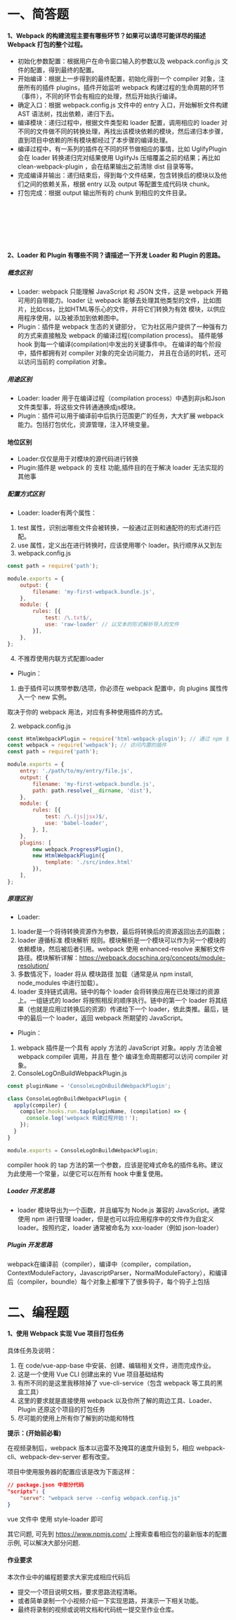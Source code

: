 # 一、简答题

#### 1、Webpack 的构建流程主要有哪些环节？如果可以请尽可能详尽的描述 Webpack 打包的整个过程。

* 初始化参数配置：根据用户在命令窗口输入的参数以及 webpack.config.js 文件的配置，得到最终的配置。
* 开始编译：根据上一步得到的最终配置，初始化得到一个 compiler 对象，注册所有的插件 plugins，插件开始监听 webpack 构建过程的生命周期的环节（事件），不同的环节会有相应的处理，然后开始执行编译。
* 确定入口：根据 webpack.config.js 文件中的 entry 入口，开始解析文件构建 AST 语法树，找出依赖，递归下去。
* 编译模块：递归过程中，根据文件类型和 loader 配置，调用相应的 loader 对不同的文件做不同的转换处理，再找出该模块依赖的模块，然后递归本步骤，直到项目中依赖的所有模块都经过了本步骤的编译处理。
* 编译过程中，有一系列的插件在不同的环节做相应的事情，比如 UglifyPlugin 会在 loader 转换递归完对结果使用 UglifyJs 压缩覆盖之前的结果；再比如 clean-webpack-plugin ，会在结果输出之前清除 dist 目录等等。
* 完成编译并输出：递归结束后，得到每个文件结果，包含转换后的模块以及他们之间的依赖关系，根据 entry 以及 output 等配置生成代码块 chunk。
* 打包完成：根据 output 输出所有的 chunk 到相应的文件目录。

　

　

　

#### 2、Loader 和 Plugin 有哪些不同？请描述一下开发 Loader 和 Plugin 的思路。

##### 概念区别

* Loader: webpack 只能理解 JavaScript 和 JSON 文件，这是 webpack 开箱可用的自带能力。loader 让 webpack 能够去处理其他类型的文件，比如图片，比如css，比如HTML等乐心的文件，并将它们转换为有效 模块，以供应用程序使用，以及被添加到依赖图中。
* Plugin：插件是 webpack 生态的关键部分， 它为社区用户提供了一种强有力的方式来直接触及 webpack 的编译过程(compilation process)。 插件能够 hook 到每一个编译(compilation)中发出的关键事件中。 在编译的每个阶段中，插件都拥有对 compiler 对象的完全访问能力， 并且在合适的时机，还可以访问当前的 compilation 对象。

##### 用途区别

* Loader: loader 用于在编译过程（compilation process）中遇到非js和Json文件类型事，将这些文件转通通换成js模块。
* Plugin：插件可以用于编译前中后执行范围更广的任务，大大扩展 webpack 能力。包括打包优化，资源管理，注入环境变量。

#### 地位区别
* Loader:仅仅是用于对模块的源代码进行转换
* Plugin:插件是 webpack 的 支柱 功能,插件目的在于解决 loader 无法实现的其他事

##### 配置方式区别

* Loader: loader有两个属性：
1. test 属性，识别出哪些文件会被转换，一般通过正则和通配符的形式进行匹配。
2. use 属性，定义出在进行转换时，应该使用哪个 loader。执行顺序从又到左
3. webpack.config.js
```js
const path = require('path');

module.exports = {
    output: {
        filename: 'my-first-webpack.bundle.js',
    },
    module: {
        rules: [{
            test: /\.txt$/,
            use: 'raw-loader' // 以文本的形式解析导入的文件
        }],
    },
};
```
4. 不推荐使用内联方式配置loader 


* Plugin：
1. 由于插件可以携带参数/选项，你必须在 webpack 配置中，向 plugins 属性传入一个 new 实例。

取决于你的 webpack 用法，对应有多种使用插件的方式。


2. webpack.config.js

```js
const HtmlWebpackPlugin = require('html-webpack-plugin'); // 通过 npm 安装
const webpack = require('webpack'); // 访问内置的插件
const path = require('path');

module.exports = {
    entry: './path/to/my/entry/file.js',
    output: {
        filename: 'my-first-webpack.bundle.js',
        path: path.resolve(__dirname, 'dist'),
    },
    module: {
        rules: [{
            test: /\.(js|jsx)$/,
            use: 'babel-loader',
        }, ],
    },
    plugins: [
        new webpack.ProgressPlugin(),
        new HtmlWebpackPlugin({
            template: './src/index.html'
        }),
    ],
};
```
##### 原理区别

* Loader:
1. loader是一个将待转换资源作为参数，最后将转换后的资源返回出去的函数；
2. loader 遵循标准 模块解析 规则。模块解析是一个模块可以作为另一个模块的依赖模块，然后被后者引用。webpack 使用 enhanced-resolve 来解析文件路径。模块解析详解：https://webpack.docschina.org/concepts/module-resolution/
3. 多数情况下，loader 将从 模块路径 加载（通常是从 npm install, node_modules 中进行加载）。
4. loader 支持链式调用。链中的每个 loader 会将转换应用在已处理过的资源上。一组链式的 loader 将按照相反的顺序执行。链中的第一个 loader 将其结果（也就是应用过转换后的资源）传递给下一个 loader，依此类推。最后，链中的最后一个 loader，返回 webpack 所期望的 JavaScript。
* Plugin：
1. webpack 插件是一个具有 apply 方法的 JavaScript 对象。apply 方法会被 webpack compiler 调用，并且在 整个 编译生命周期都可以访问 compiler 对象。
2. ConsoleLogOnBuildWebpackPlugin.js
```js
const pluginName = 'ConsoleLogOnBuildWebpackPlugin';

class ConsoleLogOnBuildWebpackPlugin {
  apply(compiler) {
    compiler.hooks.run.tap(pluginName, (compilation) => {
      console.log('webpack 构建过程开始！');
    });
  }
}

module.exports = ConsoleLogOnBuildWebpackPlugin;
```
compiler hook 的 tap 方法的第一个参数，应该是驼峰式命名的插件名称。建议为此使用一个常量，以便它可以在所有 hook 中重复使用。


##### Loader 开发思路
*  loader 模块导出为一个函数，并且编写为 Node.js 兼容的 JavaScript。通常使用 npm 进行管理 loader，但是也可以将应用程序中的文件作为自定义 loader。按照约定，loader 通常被命名为 xxx-loader（例如 json-loader）
##### Plugin 开发思路

webpack在编译前（compiler），编译中（compiler，compilation，ContextModuleFactory，JavascriptParser，NormalModuleFactory），和编译后（compiler，boundle）每个对象上都埋下了很多钩子，每个钩子上包括

# 二、编程题

#### 1、使用 Webpack 实现 Vue 项目打包任务

具体任务及说明：

1. 在 code/vue-app-base 中安装、创建、编辑相关文件，进而完成作业。
2. 这是一个使用 Vue CLI 创建出来的 Vue 项目基础结构
3. 有所不同的是这里我移除掉了 vue-cli-service（包含 webpack 等工具的黑盒工具）
4. 这里的要求就是直接使用 webpack 以及你所了解的周边工具、Loader、Plugin 还原这个项目的打包任务
5. 尽可能的使用上所有你了解到的功能和特性

**提示：(开始前必看)**

在视频录制后，webpack 版本以迅雷不及掩耳的速度升级到 5，相应 webpack-cli、webpack-dev-server 都有改变。

项目中使用服务器的配置应该是改为下面这样：

```json
// package.json 中部分代码
"scripts": {
	"serve": "webpack serve --config webpack.config.js"
}
```

vue 文件中 使用 style-loader 即可

其它问题, 可先到 https://www.npmjs.com/ 上搜索查看相应包的最新版本的配置示例, 可以解决大部分问题.

#### 作业要求

本次作业中的编程题要求大家完成相应代码后

* 提交一个项目说明文档，要求思路流程清晰。
* 或者简单录制一个小视频介绍一下实现思路，并演示一下相关功能。
* 最终将录制的视频或说明文档和代码统一提交至作业仓库。
